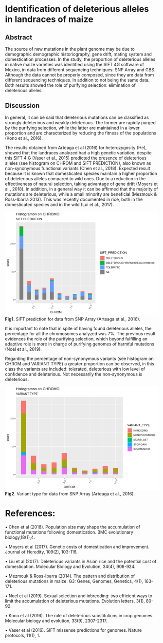 # Identification of deleterious alleles in landraces of maize

## Abstract

The source of new mutations in the plant
genome may be due to demographic demographic
historiography, gene drift, mating system
and domestication processes.
In the study, the proportion of deleterious alleles
in native maize varieties was identified using the SIFT 4G software
of Mexico, in data from different sequencing techniques: SNP Array and GBS. 
Although the data cannot be properly composed, since they are data 
from different sequencing techniques. 
In addition to not being the same data. Both results showed the role of purifying selection: elimination of deleterious alleles.

## Discussion
In general, it can be said that deleterious mutations
can be classified as strongly deleterious and weakly deleterious.
The former are rapidly purged by the purifying selection,
while the latter are maintained in a lower proportion and
are characterized by reducing the fitness
of the populations (Kono et al., 2016).

The results obtained from Arteaga et al (2016)
for heterozygosity (He), showed that the landraces
analyzed had a high genetic variation,
despite this SIFT 4 G (Vaser et al., 2015)
predicted the presence of deleterious alleles
 (see histogram on CHROM and SIFT PREDICTION),
also known as non-synonymous functional variants (Chen et al., 2018).
Expected result because it is known that domesticated
species maintain a higher proportion of deleterious
alleles compared to wild ones. Due to a reduction
in the effectiveness of natural selection,
taking advantage of gene drift (Moyers et al., 2018).
In addition, in a general way it can be affirmed that
the majority of mutations are deleterious,
while a small minority are beneficial (Mezmouk & Ross-Ibarra 2013).
This was recently documented in rice,
both in the domesticated species and in the wild (Lui et al., 2017).

!["CHROM and SIFT PREDICTION"](https://github.com/Duhyadi/Tareas_BioinfRepro2019_DOG/blob/master/ProyectoUnidad5_DOG/Figures/SIFT_Prediction.png)
**Fig1.** SIFT prediction for data from SNP Array (Arteaga et al., 2016).

It is important to note that in spite
of having found deleterious alleles,
the percentage for all the chromosomes
analyzed was 7%. The previous result
evidences the role of the purifying selection,
which beyond fulfilling an adaptive
role is more in charge of purifying
genomes of harmful mutations (Noel et al., 2019).

Regarding the percentage of
non-synonymous variants
(see histogram on CHROM and VARIANT TYPE)
a greater proportion can be observed,
in this class the variants are included: tolerated,
deleterious with low level of confidence and deleterious.
Not necessarily the non-synonymous is deleterious.

!["CHROM and VARIANT TYPE"](https://github.com/Duhyadi/Tareas_BioinfRepro2019_DOG/blob/master/ProyectoUnidad5_DOG/Figures/Variant_type.png)
**Fig2.** Variant type for data from SNP Array (Arteaga et al., 2016).

# References:

• Chen et al (2018). Population size may shape the accumulation of functional mutations following domestication. BMC evolutionary biology,18(1),4.

• Moyers et al (2017). Genetic costs of domestication and improvement. Journal of Heredity, 109(2), 103-116.

• Liu et al (2017). Deleterious variants in Asian rice and the potential cost of domestication. Molecular Biology and Evolution, 34(4), 908-924.

• Mezmouk & Ross-Ibarra (2014). The pattern and distribution of deleterious mutations in maize. G3: Genes, Genomes, Genetics, 4(1), 163-171.

• Noel et al (2019). Sexual selection and inbreeding: two efficient ways to limit the accumulation of deleterious mutations. Evolution letters, 3(1), 80-92.

• Kono et al (2016). The role of deleterious substitutions in crop genomes. Molecular biology and evolution, 33(9), 2307-2317.

• Vaser et al (2016). SIFT missense predictions for genomes. Nature protocols, 11(1), 1.
